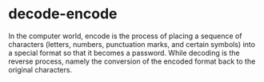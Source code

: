 # decode-encode
In the computer world, encode is the process of placing a sequence of characters (letters, numbers, punctuation marks, and certain symbols) into a special format so that it becomes a password. While decoding is the reverse process, namely the conversion of the encoded format back to the original characters.
